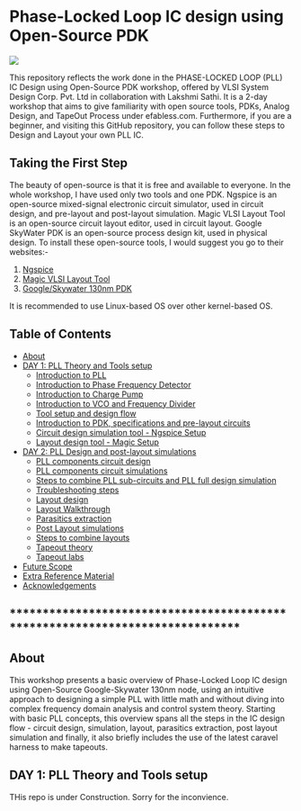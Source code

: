 # Phase-Locked Loop IC design using Open-Source PDK
<img src = "PLL-Workshop-Banner_efabless.png">

This repository reflects the work done in the PHASE-LOCKED LOOP (PLL) IC Design using Open-Source PDK workshop, offered by VLSI System Design Corp. Pvt. Ltd in collaboration with Lakshmi Sathi. It is a 2-day workshop that aims to give familiarity with open source tools, PDKs, Analog Design, and TapeOut Process under efabless.com. Furthermore, if you are a beginner, and visiting this GitHub repository, you can follow these steps to Design and Layout your own PLL IC.

## Taking the First Step
The beauty of open-source is that it is free and available to everyone. In the whole workshop, I have used only two tools and one PDK. Ngspice is an open-source mixed-signal electronic circuit simulator, used in circuit design, and pre-layout and post-layout simulation. Magic VLSI Layout Tool is an open-source circuit layout editor, used in circuit layout. Google SkyWater PDK is an open-source process design kit, used in physical design. To install these open-source tools, I would suggest you go to their websites:-
  1. [Ngspice](http://ngspice.sourceforge.net/)
  2. [Magic VLSI Layout Tool](http://opencircuitdesign.com/magic/)
  3. [Google/Skywater 130nm PDK](https://github.com/google/skywater-pdk)

It is recommended to use Linux-based OS over other kernel-based OS.

## Table of Contents
- [About](#about)
- [DAY 1: PLL Theory and Tools setup](#day-1--pll-theory-and-tools-setup)
  - [Introduction to PLL](#introduction-to-pll)
  - [Introduction to Phase Frequency Detector](#introduction-to-phase-frequency-detector)
  - [Introduction to Charge Pump](#introduction-to-charge-pump)
  - [Introduction to VCO and Frequency Divider](#introduction-to-vco-and-frequency-divider)
  - [Tool setup and design flow](#tool-setup-and-design-flow)
  - [Introduction to PDK, specifications and pre-layout circuits](#introduction-to-pdk,-specifications-and-pre-layout-circuits)
  - [Circuit design simulation tool - Ngspice Setup](#circuit-design-simulation-tool---ngspice-setup)
  - [Layout design tool - Magic Setup](#layout-design-tool--magic-setup)
- [DAY 2: PLL Design and post-layout simulations](#day-2--pll-design-and-post---layout-simulations)
  - [PLL components circuit design](#pll-components-circuit-design)
  - [PLL components circuit simulations](#pll-components-circuit-simulations)
  - [Steps to combine PLL sub-circuits and PLL full design simulation](#steps-to-combine-pll-sub---circuits-and-pll-full-design-simulation)
  - [Troubleshooting steps](#troubleshooting-steps)
  - [Layout design](#layout-design)
  - [Layout Walkthrough](#layout-walkthrough)
  - [Parasitics extraction](#parasitics-extraction)
  - [Post Layout simulations](#post-layout-simulations)
  - [Steps to combine layouts](#steps-to-combine-layouts)
  - [Tapeout theory](#tapeout-theory)
  - [Tapeout labs](#tapeout-labs)
- [Future Scope](#future-scope)
- [Extra Reference Material](#extra-reference-material)
- [Acknowledgements](#acknowledgements)


## *****************************************************************************


## About
This workshop presents a basic overview of Phase-Locked Loop IC design using Open-Source Google-Skywater 130nm node, using an intuitive approach to designing a simple PLL with little math and without diving into complex frequency domain analysis and control system theory. Starting with basic PLL concepts, this overview spans all the steps in the IC design flow - circuit design, simulation, layout, parasitics extraction, post layout simulation and finally, it also briefly includes the use of the latest caravel harness to make tapeouts.

## DAY 1: PLL Theory and Tools setup

THis repo is under Construction. Sorry for the inconvience.
